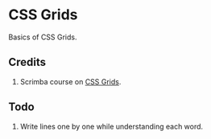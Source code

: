 # CSS Grids

Basics of CSS Grids.

## Credits

1. Scrimba course on [CSS Grids](https://scrimba.com/learn/cssgrid).

## Todo

1. Write lines one by one while understanding each word.